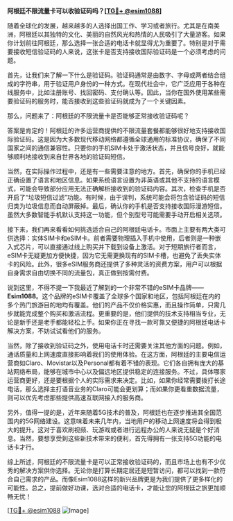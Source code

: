 **阿根廷不限流量卡可以收验证码吗？[[TG💪+ @esim1088](https://t.me/s/esim1088)]**

随着全球化的发展，越来越多的人选择出国工作、学习或者旅行。尤其是在南美洲，阿根廷以其独特的文化、美丽的自然风光和热情的人民吸引了大量游客。如果你计划前往阿根廷，那么选择一张合适的电话卡就显得尤为重要了。特别是对于需要接收短信验证码的人来说，这张卡是否支持接收国际验证码是一个必须考虑的问题。

首先，让我们来了解一下什么是验证码。验证码通常是由数字、字母或两者结合组成的字符串，用于验证用户身份的一种方式。在现代社会中，它广泛应用于各种在线服务中，比如注册账号、找回密码、支付确认等。因此，当你在国外使用某些需要验证码的服务时，能否接收到这些验证码就成为了一个关键因素。

那么，问题来了：阿根廷的不限流量卡是否能够正常接收验证码呢？

答案是肯定的！阿根廷的许多运营商提供的不限流量套餐都能够很好地支持接收国际验证码。这是因为大多数现代移动网络都遵循全球通用的标准协议，确保了不同国家之间的通信兼容性。只要你的手机SIM卡处于激活状态，并且信号良好，就能够顺利地接收到来自世界各地的验证码短信。

当然，在实际操作过程中，还是有一些需要注意的地方。首先，确保你的手机已经正确设置了语言和地区信息。如果系统语言设置为非英语或其他不支持的语言模式，可能会导致部分应用无法正确解析接收到的验证码内容。其次，检查手机是否开启了“垃圾短信过滤”功能。有时候，由于误判，系统可能会将包含验证码的短信归类为垃圾信息而自动屏蔽掉。最后，确认你的手机是否支持接收国际漫游短信。虽然大多数智能手机默认支持这一功能，但个别型号可能需要手动开启相关选项。

接下来，我们再来看看如何挑选适合自己的阿根廷电话卡。市面上主要有两大类可供选择：实体SIM卡和eSIM卡。前者需要物理插入手机中使用，后者则是一种嵌入式芯片，可以直接通过线上购买并下载到设备上激活。对于短期旅行者而言，eSIM卡无疑更加方便快捷，因为它无需更换现有的SIM卡槽，也避免了丢失实体卡的风险。此外，很多eSIM服务商还提供了多种灵活的资费方案，用户可以根据自身需求自由切换不同的流量包，真正做到按需付费。

说到这里，不得不提一下我最近了解到的一个非常不错的eSIM卡品牌——**Esim1088**。这个品牌的eSIM卡覆盖了全球多个国家和地区，包括阿根廷在内的多个热门旅游目的地均有覆盖。他们的产品不仅价格实惠，而且操作简单，只需几步就能完成整个购买和激活流程。更重要的是，他们提供的技术支持相当专业，无论是新手还是老手都能轻松上手。如果你正在寻找一款可靠又便捷的阿根廷电话卡解决方案，不妨试试看他们的服务。

当然，除了接收到验证码之外，使用电话卡时还需要关注其他方面的问题。例如，通话质量和上网速度直接影响着我们的使用体验。在这方面，阿根廷的主要电信运营商如Claro、Movistar以及Personal都有着不错的表现。它们各自拥有庞大的基站网络布局，能够在城市中心以及偏远地区提供稳定的连接服务。不过，具体哪家运营商更好，还是要根据个人的实际需求来决定。比如，如果你经常需要拨打长途电话，那么选择主打语音业务的Claro可能会更划算；而如果你更看重数据流量，则可以优先考虑那些提供高速互联网接入的服务商。

另外，值得一提的是，近年来随着5G技术的普及，阿根廷也在逐步推进其全国范围内的5G网络建设。这意味着未来几年内，当地用户的移动上网速度将会得到极大的提升。这对于喜欢刷视频、玩游戏或者进行远程办公的人来说无疑是个好消息。当然，要想享受到这些新技术带来的便利，首先得拥有一张支持5G功能的电话卡才行。

综上所述，阿根廷的不限流量卡是可以正常接收验证码的，而且市场上也有不少优秀的解决方案供你选择。无论你是打算长期定居还是短暂访问，都可以找到一款符合自己需求的产品。而像Esim1088这样的新兴品牌更是为我们提供了更多样化的可能性。总之，提前做好功课，选对合适的电话卡，才能让您的阿根廷之旅更加顺畅无忧！

[[TG💪+ @esim1088](https://t.me/s/esim1088) ![Image](https://i.postimg.cc/4NQfJmqS/Snipaste-2025-05-13-00-14-12.png)]